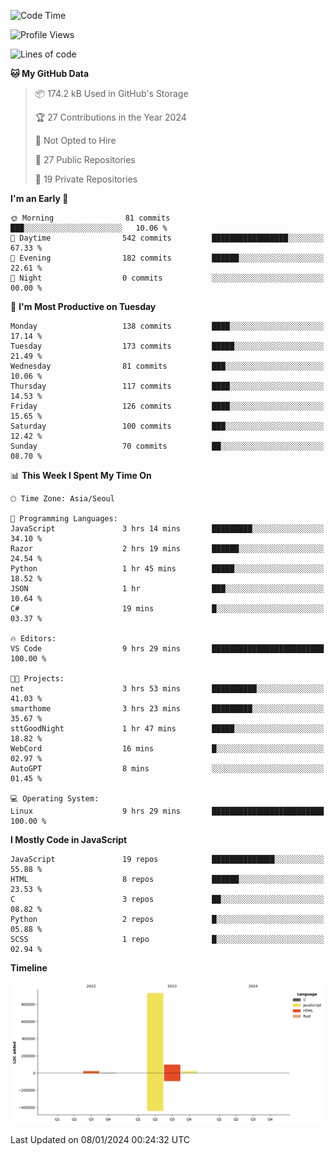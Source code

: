 <!--START_SECTION:waka-->
![Code Time](http://img.shields.io/badge/Code%20Time-24%20hrs%202%20mins-blue)

![Profile Views](http://img.shields.io/badge/Profile%20Views-2-blue)

![Lines of code](https://img.shields.io/badge/From%20Hello%20World%20I%27ve%20Written-1.1%20million%20lines%20of%20code-blue)

**🐱 My GitHub Data** 

> 📦 174.2 kB Used in GitHub's Storage 
 > 
> 🏆 27 Contributions in the Year 2024
 > 
> 🚫 Not Opted to Hire
 > 
> 📜 27 Public Repositories 
 > 
> 🔑 19 Private Repositories 
 > 
**I'm an Early 🐤** 

```text
🌞 Morning                81 commits          ███░░░░░░░░░░░░░░░░░░░░░░   10.06 % 
🌆 Daytime                542 commits         █████████████████░░░░░░░░   67.33 % 
🌃 Evening                182 commits         ██████░░░░░░░░░░░░░░░░░░░   22.61 % 
🌙 Night                  0 commits           ░░░░░░░░░░░░░░░░░░░░░░░░░   00.00 % 
```
📅 **I'm Most Productive on Tuesday** 

```text
Monday                   138 commits         ████░░░░░░░░░░░░░░░░░░░░░   17.14 % 
Tuesday                  173 commits         █████░░░░░░░░░░░░░░░░░░░░   21.49 % 
Wednesday                81 commits          ███░░░░░░░░░░░░░░░░░░░░░░   10.06 % 
Thursday                 117 commits         ████░░░░░░░░░░░░░░░░░░░░░   14.53 % 
Friday                   126 commits         ████░░░░░░░░░░░░░░░░░░░░░   15.65 % 
Saturday                 100 commits         ███░░░░░░░░░░░░░░░░░░░░░░   12.42 % 
Sunday                   70 commits          ██░░░░░░░░░░░░░░░░░░░░░░░   08.70 % 
```


📊 **This Week I Spent My Time On** 

```text
🕑︎ Time Zone: Asia/Seoul

💬 Programming Languages: 
JavaScript               3 hrs 14 mins       █████████░░░░░░░░░░░░░░░░   34.10 % 
Razor                    2 hrs 19 mins       ██████░░░░░░░░░░░░░░░░░░░   24.54 % 
Python                   1 hr 45 mins        █████░░░░░░░░░░░░░░░░░░░░   18.52 % 
JSON                     1 hr                ███░░░░░░░░░░░░░░░░░░░░░░   10.64 % 
C#                       19 mins             █░░░░░░░░░░░░░░░░░░░░░░░░   03.37 % 

🔥 Editors: 
VS Code                  9 hrs 29 mins       █████████████████████████   100.00 % 

🐱‍💻 Projects: 
net                      3 hrs 53 mins       ██████████░░░░░░░░░░░░░░░   41.03 % 
smarthome                3 hrs 23 mins       █████████░░░░░░░░░░░░░░░░   35.67 % 
sttGoodNight             1 hr 47 mins        █████░░░░░░░░░░░░░░░░░░░░   18.82 % 
WebCord                  16 mins             █░░░░░░░░░░░░░░░░░░░░░░░░   02.97 % 
AutoGPT                  8 mins              ░░░░░░░░░░░░░░░░░░░░░░░░░   01.45 % 

💻 Operating System: 
Linux                    9 hrs 29 mins       █████████████████████████   100.00 % 
```

**I Mostly Code in JavaScript** 

```text
JavaScript               19 repos            ██████████████░░░░░░░░░░░   55.88 % 
HTML                     8 repos             ██████░░░░░░░░░░░░░░░░░░░   23.53 % 
C                        3 repos             ██░░░░░░░░░░░░░░░░░░░░░░░   08.82 % 
Python                   2 repos             █░░░░░░░░░░░░░░░░░░░░░░░░   05.88 % 
SCSS                     1 repo              █░░░░░░░░░░░░░░░░░░░░░░░░   02.94 % 
```



**Timeline**

![Lines of Code chart](https://raw.githubusercontent.com/project-dy/project-dy/main/assets/bar_graph.png)


 Last Updated on 08/01/2024 00:24:32 UTC
<!--END_SECTION:waka-->

